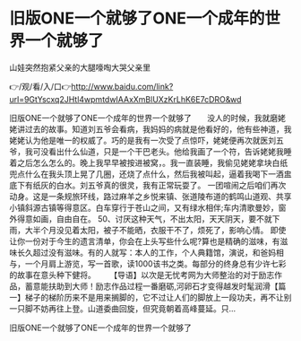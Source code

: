 # 旧版ONE一个就够了ONE一个成年的世界一个就够了
山娃突然抱紧父亲的大腿嚎啕大哭父亲里

👉/观/看/入/口👉http://www.baidu.com/link?url=9GtYscxq2JHtl4wpmtdwIAAxXmBlUXzKrLhK6E7cDRO&wd

旧版ONE一个就够了ONE一个成年的世界一个就够了　　没人的时候，我就磨姥姥讲过去的故事。知道刘五爷会看病，我妈妈的病就是他看好的，他有些神道，我姥姥认为他是唯一的权威了。巧的是我有一次受了点惊吓，姥姥便再次就医刘五爷，我可没看出什么仙道，只是一个干巴老头。他给我画了一个符，告诉姥姥我睡着之后怎么怎么的。晚上我早早被按进被窝，。我一直装睡，我偷见姥姥拿块白纸兜点什么在我头顶上晃了几圈，还烧了点什么，然后我被叫起，逼着我喝下一酒盅底下有纸灰的白水。刘五爷真的很灵，我有正常玩耍了。
一团喧闹之后咱们再次动身。这是一条规旅环线，路过麻羊之乡悦来镇、张道陵布道的鹤鸣山道观、共享小镇斜源古镇等得意区。白车穿行于苍山之间，又有绿水相伴;车内清歌曼妙，窗外得意如画，自由自在。
	50、讨厌这种天气，不出太阳，天天阴天，要不就下雨，大半个月没见着太阳，被子不能晒，衣服干不了，烦死了，影响心情。
即使让你一份对于今生的遗言清单，你会在上头写些什么呢?算也是精确的滋味，有滋味长久超过没有滋味。有的人就写：本人的工作，个人典籍馆，演说，和爸妈相与，一个月肩上游览，写一首歌，读1000该书之类。每部分的终身总有少许七彩的故事在意头种下健将。
　　【导语】以次是无忧考网为大师整治的对于励志作品，蓄意能扶助到大师！励志作品过程一番磨砺,河卵石才变得越发时髦润滑【篇一】梯子的梯阶历来不是用来搁脚的，它不过让人们的脚放上一段功夫，再不让别一只脚不妨再往上登。山道委曲回旋，但究竟朝着高峰蔓延。只...

旧版ONE一个就够了ONE一个成年的世界一个就够了
